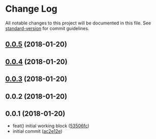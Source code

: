# Change Log

All notable changes to this project will be documented in this file. See [standard-version](https://github.com/conventional-changelog/standard-version) for commit guidelines.

<a name="0.0.5"></a>
## [0.0.5](https://github.com/o-rango/o-content-placeholder/compare/v0.0.4...v0.0.5) (2018-01-20)



<a name="0.0.4"></a>
## [0.0.4](https://github.com/o-rango/o-content-placeholder/compare/v0.0.3...v0.0.4) (2018-01-20)



<a name="0.0.3"></a>
## [0.0.3](https://github.com/o-rango/o-content-placeholder/compare/v0.0.2...v0.0.3) (2018-01-20)



<a name="0.0.2"></a>
## 0.0.2 (2018-01-20)



<a name="0.0.1"></a>
## 0.0.1 (2018-01-20)

* feat() initial working block ([53506fc](https://github.com/ionic-team/stencil-component-starter/commit/53506fc))
* initial commit ([ac2e12e](https://github.com/ionic-team/stencil-component-starter/commit/ac2e12e))
